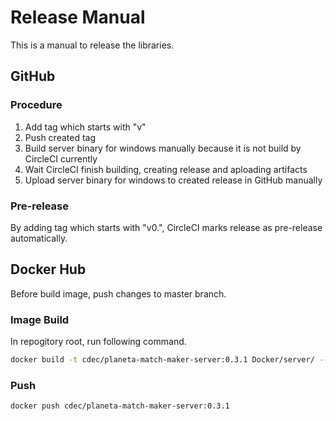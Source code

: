 # Release Manual

This is a manual to release the libraries.

## GitHub

### Procedure

1. Add tag which starts with "v"
1. Push created tag
1. Build server binary for windows manually because it is not build by CircleCI currently
1. Wait CircleCI finish building, creating release and aploading artifacts
1. Upload server binary for windows to created release in GitHub manually

### Pre-release

By adding tag which starts with "v0.", CircleCI marks release as pre-release automatically.

## Docker Hub

Before build image, push changes to master branch.

### Image Build

In repogitory root, run following command.

```bash
docker build -t cdec/planeta-match-maker-server:0.3.1 Docker/server/ --no-cache
```

### Push

```bash
docker push cdec/planeta-match-maker-server:0.3.1
```
